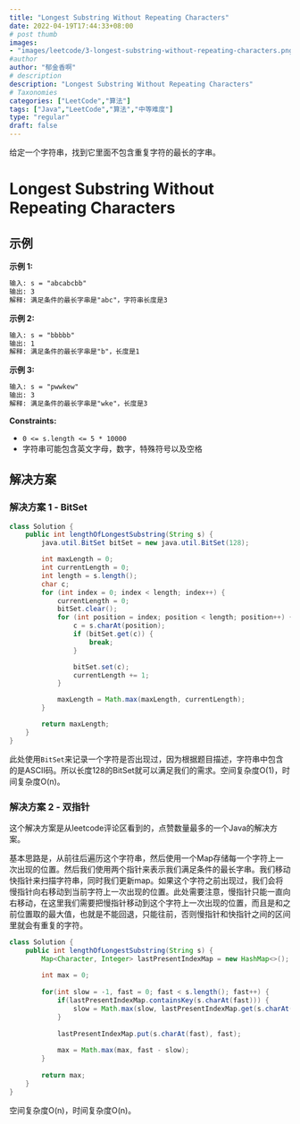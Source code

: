 ```yaml
---
title: "Longest Substring Without Repeating Characters"
date: 2022-04-19T17:44:33+08:00
# post thumb
images:
- "images/leetcode/3-longest-substring-without-repeating-characters.png"
#author
author: "郁金香啊"
# description
description: "Longest Substring Without Repeating Characters"
# Taxonomies
categories: ["LeetCode","算法"]
tags: ["Java","LeetCode","算法","中等难度"]
type: "regular"
draft: false
---
```


给定一个字符串，找到它里面不包含重复字符的最长的字串。

# Longest Substring Without Repeating Characters
## 示例

**示例 1:**

```markdown
输入: s = "abcabcbb"
输出: 3
解释: 满足条件的最长字串是"abc"，字符串长度是3
```

**示例 2:**

```markdown
输入: s = "bbbbb"
输出: 1
解释: 满足条件的最长字串是"b"，长度是1
```

**示例 3:**

```markdown
输入: s = "pwwkew"
输出: 3
解释: 满足条件的最长字串是"wke"，长度是3
```

**Constraints:**
* `0 <= s.length <= 5 * 10000`
* 字符串可能包含英文字母，数字，特殊符号以及空格

## 解决方案
### 解决方案 1 - BitSet

```java
class Solution {
    public int lengthOfLongestSubstring(String s) {
        java.util.BitSet bitSet = new java.util.BitSet(128);

        int maxLength = 0;
        int currentLength = 0;
        int length = s.length();
        char c;
        for (int index = 0; index < length; index++) {
            currentLength = 0;
            bitSet.clear();
            for (int position = index; position < length; position++) {
                c = s.charAt(position);
                if (bitSet.get(c)) {
                    break;
                }

                bitSet.set(c);
                currentLength += 1;
            }

            maxLength = Math.max(maxLength, currentLength);
        }

        return maxLength;
    }
}
```

此处使用`BitSet`来记录一个字符是否出现过，因为根据题目描述，字符串中包含的是ASCII码。所以长度128的BitSet就可以满足我们的需求。空间复杂度O(1)，时间复杂度O(n)。

### 解决方案 2 - 双指针
这个解决方案是从leetcode评论区看到的，点赞数量最多的一个Java的解决方案。

基本思路是，从前往后遍历这个字符串，然后使用一个Map存储每一个字符上一次出现的位置。然后我们使用两个指针来表示我们满足条件的最长字串。我们移动快指针来扫描字符串，同时我们更新map。如果这个字符之前出现过，我们会将慢指针向右移动到当前字符上一次出现的位置。此处需要注意，慢指针只能一直向右移动，在这里我们需要把慢指针移动到这个字符上一次出现的位置，而且是和之前位置取的最大值，也就是不能回退，只能往前，否则慢指针和快指针之间的区间里就会有重复的字符。

```java
class Solution {
    public int lengthOfLongestSubstring(String s) {
        Map<Character, Integer> lastPresentIndexMap = new HashMap<>();
        
        int max = 0;
        
        for(int slow = -1, fast = 0; fast < s.length(); fast++) {
            if(lastPresentIndexMap.containsKey(s.charAt(fast))) {
                slow = Math.max(slow, lastPresentIndexMap.get(s.charAt(fast)));    //注意此处取的max
            }
            
            lastPresentIndexMap.put(s.charAt(fast), fast);
            
            max = Math.max(max, fast - slow);
        }
        
        return max;
    }
}
```

空间复杂度O(n)，时间复杂度O(n)。
